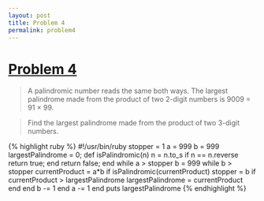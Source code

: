 ```yaml
---
layout: post
title: Problem 4
permalink: problem4
---
```

# [Problem 4](https://projecteuler.net/problem=4)

>A palindromic number reads the same both ways. The largest palindrome made from the product of two 2-digit numbers is 9009 = 91 × 99.

>Find the largest palindrome made from the product of two 3-digit numbers.

{% highlight ruby %}
#!/usr/bin/ruby
stopper = 1
a = 999
b = 999
largestPalindrome = 0;
def isPalindromic(n)
	n = n.to_s
	if n == n.reverse
		return true;
	end
	return false;
end
while a > stopper
	b = 999
	while b > stopper
		currentProduct = a*b
		if isPalindromic(currentProduct)
			stopper = b
			if currentProduct > largestPalindrome
				largestPalindrome = currentProduct
			end
		end
		b -= 1
	end
	a -= 1
end
puts largestPalindrome
{% endhighlight %}
